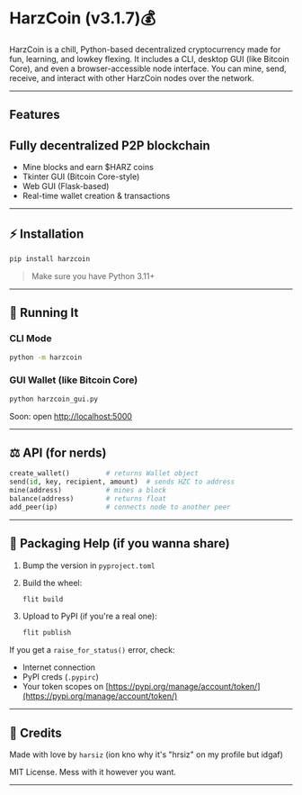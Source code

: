 # HarzCoin (v3.1.7)💰

HarzCoin is a chill, Python-based decentralized cryptocurrency made for fun, learning, and lowkey flexing. It includes a CLI, desktop GUI (like Bitcoin Core), and even a browser-accessible node interface. You can mine, send, receive, and interact with other HarzCoin nodes over the network.

---

## Features

## Fully decentralized P2P blockchain

* Mine blocks and earn $HARZ coins
* Tkinter GUI (Bitcoin Core-style)
* Web GUI (Flask-based)
* Real-time wallet creation & transactions

---

## ⚡ Installation

```bash
pip install harzcoin
```

> Make sure you have Python 3.11+

---

## 🚀 Running It

### CLI Mode

```bash
python -m harzcoin
```

### GUI Wallet (like Bitcoin Core)

```bash
python harzcoin_gui.py
```

Soon: open [http://localhost:5000](http://localhost:5000)

---

## ⚖️ API (for nerds)

```python
create_wallet()         # returns Wallet object
send(id, key, recipient, amount)  # sends HZC to address
mine(address)           # mines a block
balance(address)        # returns float
add_peer(ip)            # connects node to another peer
```

---

## 🧳 Packaging Help (if you wanna share)

1. Bump the version in `pyproject.toml`
2. Build the wheel:

   ```bash
   flit build
   ```
3. Upload to PyPI (if you're a real one):

   ```bash
   flit publish
   ```

If you get a `raise_for_status()` error, check:

* Internet connection
* PyPI creds (`.pypirc`)
* Your token scopes on [https://pypi.org/manage/account/token/](https://pypi.org/manage/account/token/)

---

## 🫡 Credits

Made with love by `harsiz` (ion kno why it's "hrsiz" on my profile but idgaf)

MIT License. Mess with it however you want.

---

